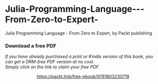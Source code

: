 # Julia-Programming-Language---From-Zero-to-Expert-
Julia Programming Language - From Zero to Expert, by Packt publishing
### Download a free PDF

 <i>If you have already purchased a print or Kindle version of this book, you can get a DRM-free PDF version at no cost.<br>Simply click on the link to claim your free PDF.</i>
<p align="center"> <a href="https://packt.link/free-ebook/9781803230719">https://packt.link/free-ebook/9781803230719 </a> </p>